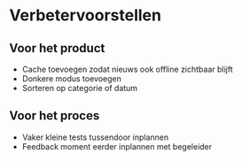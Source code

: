 # Verbetervoorstellen

## Voor het product
- Cache toevoegen zodat nieuws ook offline zichtbaar blijft
- Donkere modus toevoegen
- Sorteren op categorie of datum

## Voor het proces
- Vaker kleine tests tussendoor inplannen
- Feedback moment eerder inplannen met begeleider